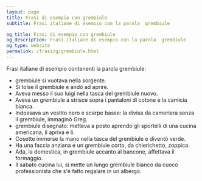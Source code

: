 ```yaml
---
layout: page
title: Frasi di esempio con grembiule 
subtitle: Frasi italiane di esempio con la parola  grembiule

og_title: Frasi di esempio con grembiule 
og_description: Frasi italiane di esempio con la parola  grembiule
og_type: website
permalink: /frasi/g/grembiule.html
---
```


Frasi italiane di esempio contenenti la parola grembiule:


- grembiule si vuotava nella sorgente.
- Si tolse il grembiule e andò ad aprire.
- Aveva messo il suo luigi nella tasca del grembiule nuovo.
- Aveva un grembiule a strisce sopra i pantaloni di cotone e la camicia bianca.
- Indossava un vestito nero e scarpe basse: la divisa da cameriera senza il grembiule, immaginò Greg.
- grembiule disegnato: metteva a posto aprendo gli sportelli di una cucina americana, li apriva e li.
- Cosette immerse la mano nella tasca del grembiule e diventò verde.
- Ha una faccia anziana e un grembiule corto, da chierichetto, zoppica.
- Ada, la domestica, in grembiule accanto al bancone, affettava il formaggio.
- Il sabato cucina lui, si mette un lungo grembiule bianco da cuoco professionista che s'è fatto regalare in un albergo.
